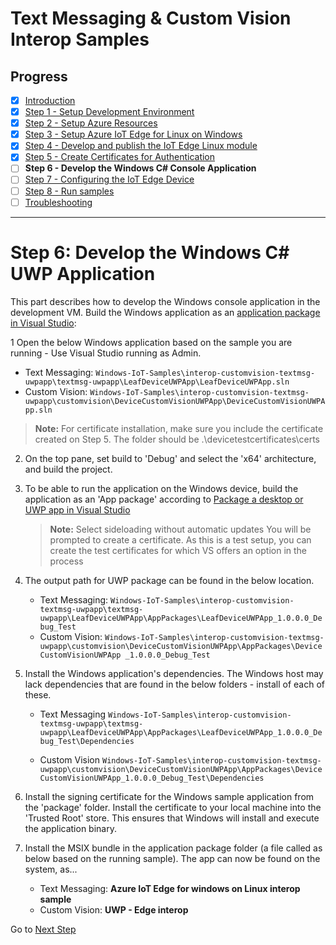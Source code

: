 # Text Messaging & Custom Vision Interop Samples
## Progress

- [x] [Introduction](../README.md)  
- [x] [Step 1 - Setup Development Environment](./Setup%20DevVM.MD)   
- [x] [Step 2 - Setup Azure Resources](./Setup%20Azure%20Resources.MD)
- [x] [Step 3 - Setup Azure IoT Edge for Linux on Windows](./Setup%20Azure%20IoT%20Edge%20for%20Linux%20on%20Windows.MD)  
- [x] [Step 4 - Develop and publish the IoT Edge Linux module](./Develop%20and%20publish%20the%20IoT%20edge%20Linux%20module.MD)  
- [x] [Step 5 - Create Certificates for Authentication](./Create%20Certificates%20for%20Authentication.MD)  
- [ ] **Step 6 - Develop the Windows C# Console Application**  
- [ ] [Step 7 - Configuring the IoT Edge Device](./Configuring%20the%20IoT%20Edge%20Device.MD)  
- [ ] [Step 8 - Run samples](./Run%20samples.MD)  
- [ ] [Troubleshooting](./Troubleshooting.MD) 
---
# Step 6: Develop the Windows C# UWP Application
This part describes how to develop the Windows console application in the development VM. Build the Windows application as an [application package in Visual Studio](https://docs.microsoft.com/windows/msix/package/packaging-uwp-apps):

1 Open the below Windows application based on the sample you are running - Use Visual Studio running as Admin.
   - Text Messaging: `Windows-IoT-Samples\interop-customvision-textmsg-uwpapp\textmsg-uwpapp\LeafDeviceUWPApp\LeafDeviceUWPApp.sln`
   - Custom Vision: `Windows-IoT-Samples\interop-customvision-textmsg-uwpapp\customvision\DeviceCustomVisionUWPApp\DeviceCustomVisionUWPApp.sln`

   > **Note:**
   > For certificate installation, make sure you include the certificate created on Step 5. The folder should be .\devicetestcertificates\certs

2. On the top pane, set build to 'Debug' and select the 'x64' architecture, and build the project.

3. To be able to run the application on the Windows device, build the application as an 'App package' according to [Package a desktop or UWP app in Visual Studio](https://docs.microsoft.com/windows/msix/package/packaging-uwp-apps)

   > **Note:**
   > Select sideloading without automatic updates
   > You will be prompted to create a certificate. As this is a test setup, you can create the test certificates for which VS offers an option in the process

4. The output path for UWP package can be found in the below location.
   - Text Messaging: `Windows-IoT-Samples\interop-customvision-textmsg-uwpapp\textmsg-uwpapp\LeafDeviceUWPApp\AppPackages\LeafDeviceUWPApp_1.0.0.0_Debug_Test`
   - Custom Vision: `Windows-IoT-Samples\interop-customvision-textmsg-uwpapp\customvision\DeviceCustomVisionUWPApp\AppPackages\DeviceCustomVisionUWPApp _1.0.0.0_Debug_Test`

5. Install the Windows application's dependencies. The Windows host may lack dependencies that are found in the below folders - install of each of these.

   - Text Messaging
   `Windows-IoT-Samples\interop-customvision-textmsg-uwpapp\textmsg-uwpapp\LeafDeviceUWPApp\AppPackages\LeafDeviceUWPApp_1.0.0.0_Debug_Test\Dependencies`

   - Custom Vision
   `Windows-IoT-Samples\interop-customvision-textmsg-uwpapp\customvision\DeviceCustomVisionUWPApp\AppPackages\DeviceCustomVisionUWPApp_1.0.0.0_Debug_Test\Dependencies`

6. Install the signing certificate for the Windows sample application from the 'package' folder. Install the certificate to your local machine into the 'Trusted Root' store. This ensures that Windows will install and execute the application binary.

7. Install the MSIX bundle in the application package folder (a file called as below based on the running sample). The app can now be found on the system, as...
   - Text Messaging: **Azure IoT Edge for windows on Linux interop sample**
   - Custom Vision:  **UWP - Edge interop**


Go to [Next Step](./Configuring%20the%20IoT%20Edge%20Device.MD)  
